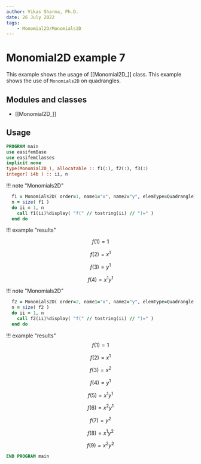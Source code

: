 ```yaml
---
author: Vikas Sharma, Ph.D.
date: 26 July 2022
tags:
    - Monomial2D/Monomials2D
---
```


# Monomial2D example 7

This example shows the usage of [[Monomial2D_]] class. This example shows the use of `Monomials2D` on quadrangles.

## Modules and classes

- [[Monomial2D_]]

## Usage

```fortran
PROGRAM main
use easifemBase
use easifemClasses
implicit none
type(Monomial2D_), allocatable :: f1(:), f2(:), f3(:)
integer( i4b ) :: ii, n
```

!!! note "Monomials2D"

```fortran
  f1 = Monomials2D( order=1, name1="x", name2="y", elemType=Quadrangle)
  n = size( f1 )
  do ii = 1, n
    call f1(ii)%display( "f(" // tostring(ii) // ")=" )
  end do
```

!!! example "results"

$$
f(1)=1
$$

$$
f(2)=x^1
$$

$$
f(3)= y^1
$$

$$
f(4)=x^1 y^1
$$

!!! note "Monomials2D"

```fortran
  f2 = Monomials2D( order=2, name1="x", name2="y", elemType=Quadrangle )
  n = size( f2 )
  do ii = 1, n
    call f2(ii)%display( "f(" // tostring(ii) // ")=" )
  end do
```

!!! example "results"
$$
f(1)=1
$$

$$
f(2)=x^1
$$

$$
f(3)=x^2
$$

$$
f(4)= y^1
$$

$$
f(5)=x^1 y^1
$$

$$
f(6)=x^2 y^1
$$

$$
f(7)= y^2
$$

$$
f(8)=x^1 y^2
$$

$$
f(9)=x^2 y^2
$$

```fortran
END PROGRAM main
```
